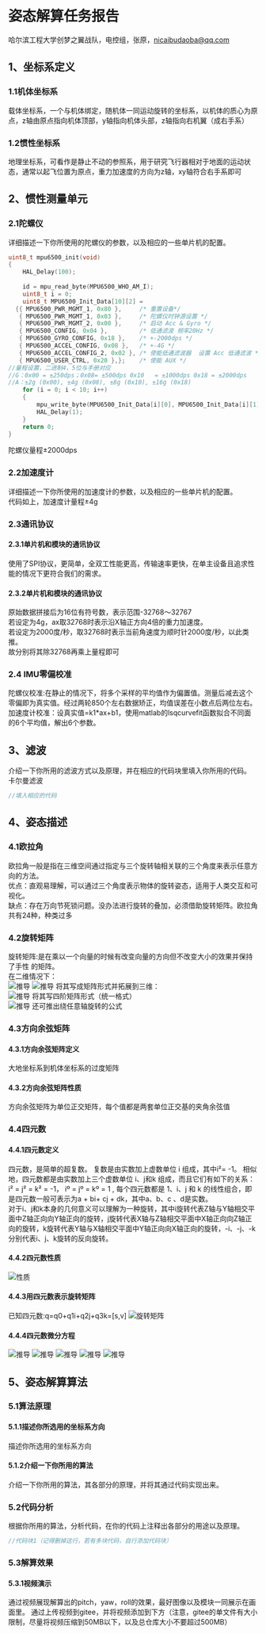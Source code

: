 # 姿态解算任务报告


哈尔滨工程大学创梦之翼战队，电控组，张原，nicaibudaoba@qq.com

## 1、坐标系定义
### 1.1机体坐标系
载体坐标系，一个与机体绑定，随机体一同运动旋转的坐标系，以机体的质心为原点，z轴由原点指向机体顶部，y轴指向机体头部，z轴指向右机翼（成右手系）

### 1.2惯性坐标系
地理坐标系，可看作是静止不动的参照系，用于研究飞行器相对于地面的运动状态，通常以起飞位置为原点，重力加速度的方向为z轴，xy轴符合右手系即可

## 2、惯性测量单元
### 2.1陀螺仪
详细描述一下你所使用的陀螺仪的参数，以及相应的一些单片机的配置。
```c
uint8_t mpu6500_init(void)
{
	HAL_Delay(100);
 
	id = mpu_read_byte(MPU6500_WHO_AM_I);
	uint8_t i = 0;
	uint8_t MPU6500_Init_Data[10][2] =
  {{ MPU6500_PWR_MGMT_1, 0x80 },     /* 重置设备*/ 
   { MPU6500_PWR_MGMT_1, 0x03 },     /* 陀螺仪时钟源设置 */ 
   { MPU6500_PWR_MGMT_2, 0x00 },     /* 启动 Acc & Gyro */ 
   { MPU6500_CONFIG, 0x04 },         /* 低通滤波 频率20Hz */ 
   { MPU6500_GYRO_CONFIG, 0x18 },    /* +-2000dps */ 
   { MPU6500_ACCEL_CONFIG, 0x08 },   /* +-4G */ 
   { MPU6500_ACCEL_CONFIG_2, 0x02 }, /* 使能低通滤波器  设置 Acc 低通滤波 */ 
   { MPU6500_USER_CTRL, 0x20 },};    /* 使能 AUX */ 
//量程设置，二进制4，5位与手册对应
//G：0x00 = ±250dps；0x08= ±500dps 0x10	= ±1000dps 0x18	= ±2000dps 
//A：±2g (0x00), ±4g (0x08), ±8g (0x10), ±16g (0x18) 
	for (i = 0; i < 10; i++)
	{
		mpu_write_byte(MPU6500_Init_Data[i][0], MPU6500_Init_Data[i][1]);
		HAL_Delay(1);
	}
	return 0;
}
```
陀螺仪量程±2000dps
### 2.2加速度计
详细描述一下你所使用的加速度计的参数，以及相应的一些单片机的配置。<br/>
代码如上，加速度计量程±4g
### 2.3通讯协议
#### 2.3.1单片机和模块的通讯协议
使用了SPI协议，更简单，全双工性能更高，传输速率更快，在单主设备且追求性能的情况下更符合我们的需求。
#### 2.3.2单片机和模块的通讯协议
原始数据拼接后为16位有符号数，表示范围-32768～32767<br/>
若设定为4g，ax取32768时表示沿X轴正方向4倍的重力加速度。<br/>
若设定为2000度/秒，取32768时表示当前角速度为顺时针2000度/秒，以此类推。<br/>
故分别将其除32768再乘上量程即可
### 2.4 IMU零偏校准
陀螺仪校准:在静止的情况下，将多个采样的平均值作为偏置值。测量后减去这个零偏即为真实值。经过两轮850个左右数据矫正，均值误差在小数点后两位左右。<br/>
加速度计校准：设真实值=k1*ax+b1，使用matlab的lsqcurvefit函数拟合不同面的6个平均值，解出6个参数。
## 3、滤波
介绍一下你所用的滤波方式以及原理，并在相应的代码块里填入你所用的代码。
卡尔曼滤波
```c
//填入相应的代码
```
## 4、姿态描述
### 4.1欧拉角
欧拉角一般是指在三维空间通过指定与三个旋转轴相关联的三个角度来表示任意方向的方法。<br/>
优点：直观易理解，可以通过三个角度表示物体的旋转姿态，适用于人类交互和可视化。<br/>
缺点：存在万向节死锁问题。没办法进行旋转的叠加，必须借助旋转矩阵。欧拉角共有24种，种类过多
### 4.2旋转矩阵
旋转矩阵:是在乘以一个向量的时候有改变向量的方向但不改变大小的效果并保持了手性 的矩阵。<br/>
在二维情况下：<br/>
![推导](v2-38f253e4128e2809f85fb42121f5eff2_1440w.webp)
![推导](v2-cdf8b5fa36af46cdd4986cdbc3ec8d2a_1440w.png)
将其写成矩阵形式并拓展到三维：<br/>
![推导](v2-ff7877954f6a4020f934df16ca109322_1440w.webp)
将其写四阶矩阵形式（统一格式）<br/>
![推导](屏幕截图%202024-02-17%20171821.png)
还可推出绕任意轴旋转的公式
### 4.3方向余弦矩阵
#### 4.3.1方向余弦矩阵定义
大地坐标系到机体坐标系的过度矩阵
#### 4.3.2方向余弦矩阵性质
方向余弦矩阵为单位正交矩阵，每个值都是两套单位正交基的夹角余弦值
### 4.4四元数
#### 4.4.1四元数定义
四元数，是简单的超复数。 复数是由实数加上虚数单位 i 组成，其中i²= -1。 相似地，四元数都是由实数加上三个虚数单位 i、j和k 组成，而且它们有如下的关系： i² = j² = k² = -1， iº = jº = kº = 1 , 每个四元数都是 1、i、j 和 k 的线性组合，即是四元数一般可表示为a + bi+ cj + dk，其中a、b、c 、d是实数。<br/>
对于i、j和k本身的几何意义可以理解为一种旋转，其中i旋转代表Z轴与Y轴相交平面中Z轴正向向Y轴正向的旋转，j旋转代表X轴与Z轴相交平面中X轴正向向Z轴正向的旋转，k旋转代表Y轴与X轴相交平面中Y轴正向向X轴正向的旋转，-i、-j、-k分别代表i、j、k旋转的反向旋转。

#### 4.4.2四元数性质
![性质](屏幕截图%202024-02-17%20194727.png)

#### 4.4.3用四元数表示旋转矩阵
已知四元数:q=q0+q1i+q2j+q3k=[s,v]
![旋转矩阵](94d286cbf5214ee09a1072dfa3a6e896.png)

#### 4.4.4四元数微分方程
![推导](屏幕截图%202024-02-17%20200652.png)
![推导](屏幕截图%202024-02-17%20200723.png)
![推导](屏幕截图%202024-02-17%20200807.png)
![推导](屏幕截图%202024-02-17%20200816.png)
![推导](屏幕截图%202024-02-17%20201049.png)
## 5、姿态解算算法
### 5.1算法原理
#### 5.1.1描述你所选用的坐标系方向
描述你所选用的坐标系方向
#### 5.1.2介绍一下你所用的算法
介绍一下你所用的算法，其各部分的原理，并将其通过代码实现出来。
### 5.2代码分析
根据你所用的算法，分析代码，在你的代码上注释出各部分的用途以及原理。
```c
//代码块1（记得删掉这行，若有多块代码，自行添加代码块）
```
### 5.3解算效果
#### 5.3.1视频演示
通过视频展现解算出的pitch，yaw，roll的效果，最好图像以及模块一同展示在画面里。
通过上传视频到gitee，并将视频添加到下方（注意，gitee的单文件有大小限制，尽量将视频压缩到50MB以下，以及总仓库大小不要超过500MB）

